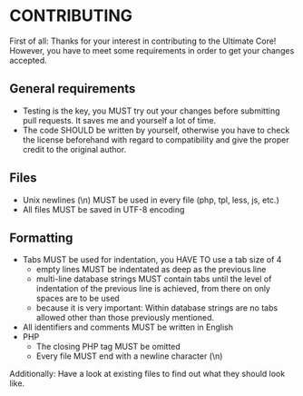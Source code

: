 CONTRIBUTING
============

First of all: Thanks for your interest in contributing to the Ultimate Core! However, you have to meet some requirements in order to get your changes accepted.

General requirements
--------------------
- Testing is the key, you MUST try out your changes before submitting pull requests. It saves me and yourself a lot of time.
- The code SHOULD be written by yourself, otherwise you have to check the license beforehand with regard to compatibility and give the proper credit to the original author.

Files
-----
- Unix newlines (\n) MUST be used in every file (php, tpl, less, js, etc.)
- All files MUST be saved in UTF-8 encoding

Formatting
----------
- Tabs MUST be used for indentation, you HAVE TO use a tab size of 4
    - empty lines MUST be indentated as deep as the previous line
    - multi-line database strings MUST contain tabs until the level of indentation of the previous line is achieved, 
    from there on only spaces are to be used
    - because it is very important: Within database strings are no tabs allowed other than those previously mentioned.
- All identifiers and comments MUST be written in English
- PHP
    - The closing PHP tag MUST be omitted
    - Every file MUST end with a newline character (\n)

Additionally: Have a look at existing files to find out what they should look like.
